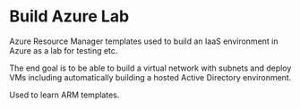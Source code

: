 # Build Azure Lab
Azure Resource Manager templates used to build an IaaS environment in Azure as a lab for testing etc.

The end goal is to be able to build a virtual network with subnets and deploy VMs including automatically building a hosted Active Directory environment.

Used to learn ARM templates.
